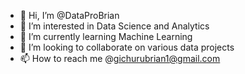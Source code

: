 - 👋 Hi, I’m @DataProBrian
- 👀 I’m interested in Data Science and Analytics
- 🌱 I’m currently learning Machine Learning
- 💞️ I’m looking to collaborate on various data projects
- 📫 How to reach me @gichurubrian1@gmail.com

<!---
DataProBrian/DataProBrian is a ✨ special ✨ repository because its `README.md` (this file) appears on your GitHub profile.
You can click the Preview link to take a look at your changes.
--->
